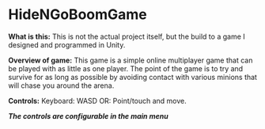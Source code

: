 # HideNGoBoomGame

**What is this:**
This is not the actual project itself, but the build to a game I designed and programmed in Unity. 

**Overview of game:**
This game is a simple online multiplayer game that can be played with as little as one player. 
The point of the game is to try and survive for as long as possible by avoiding contact with various minions that will chase you around the arena. 

**Controls:**
Keyboard: WASD
OR:
Point/touch and move.

***The controls are configurable in the main menu***
